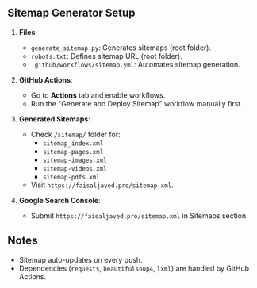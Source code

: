 ## Sitemap Generator Setup

1. **Files**:
   - `generate_sitemap.py`: Generates sitemaps (root folder).
   - `robots.txt`: Defines sitemap URL (root folder).
   - `.github/workflows/sitemap.yml`: Automates sitemap generation.

2. **GitHub Actions**:
   - Go to **Actions** tab and enable workflows.
   - Run the "Generate and Deploy Sitemap" workflow manually first.

3. **Generated Sitemaps**:
   - Check `/sitemap/` folder for:
     - `sitemap_index.xml`
     - `sitemap-pages.xml`
     - `sitemap-images.xml`
     - `sitemap-videos.xml`
     - `sitemap-pdfs.xml`
   - Visit `https://faisaljaved.pro/sitemap.xml`.

4. **Google Search Console**:
   - Submit `https://faisaljaved.pro/sitemap.xml` in Sitemaps section.

## Notes
- Sitemap auto-updates on every push.
- Dependencies (`requests`, `beautifulsoup4`, `lxml`) are handled by GitHub Actions.
